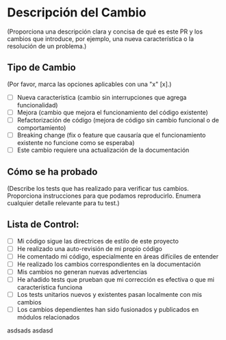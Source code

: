 # Descripción del Cambio

(Proporciona una descripción clara y concisa de qué es este PR y los cambios que introduce, por ejemplo, una nueva característica o la resolución de un problema.)

## Tipo de Cambio

(Por favor, marca las opciones aplicables con una "x" [x].)

- [ ] Nueva característica (cambio sin interrupciones que agrega funcionalidad)
- [ ] Mejora (cambio que mejora el funcionamiento del código existente)
- [ ] Refactorización de código (mejora de código sin cambio funcional o de comportamiento)
- [ ] Breaking change (fix o feature que causaría que el funcionamiento existente no funcione como se esperaba)
- [ ] Este cambio requiere una actualización de la documentación

## Cómo se ha probado

(Describe los tests que has realizado para verificar tus cambios. Proporciona instrucciones para que podamos reproducirlo. Enumera cualquier detalle relevante para tu test.)

## Lista de Control:

- [ ] Mi código sigue las directrices de estilo de este proyecto
- [ ] He realizado una auto-revisión de mi propio código
- [ ] He comentado mi código, especialmente en áreas difíciles de entender
- [ ] He realizado los cambios correspondientes en la documentación
- [ ] Mis cambios no generan nuevas advertencias
- [ ] He añadido tests que prueban que mi corrección es efectiva o que mi característica funciona
- [ ] Los tests unitarios nuevos y existentes pasan localmente con mis cambios
- [ ] Los cambios dependientes han sido fusionados y publicados en módulos relacionados

asdsads
asdasd

